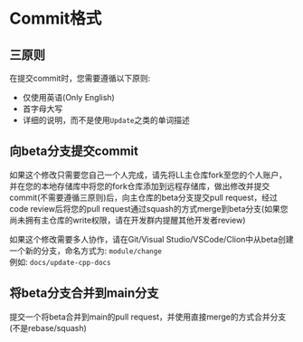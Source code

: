 # Commit格式

## 三原则

在提交commit时，您需要遵循以下原则:
- 仅使用英语(Only English)
- 首字母大写
- 详细的说明，而不是使用`Update`之类的单词描述

## 向beta分支提交commit

如果这个修改只需要您自己一个人完成，请先将LL主仓库fork至您的个人账户，并在您的本地存储库中将您的fork仓库添加到远程存储库，做出修改并提交commit(不需要遵循三原则)后，向主仓库的beta分支提交pull request，经过code review后将您的pull request通过squash的方式merge到beta分支(如果您尚未拥有主仓库的write权限，请在开发群内提醒其他开发者review)

如果这个修改需要多人协作，请在Git/Visual Studio/VSCode/Clion中从beta创建一个新的分支，命名方式为: `module/change`  
例如: `docs/update-cpp-docs`

## 将beta分支合并到main分支

提交一个将beta合并到main的pull request，并使用直接merge的方式合并分支(不是rebase/squash)